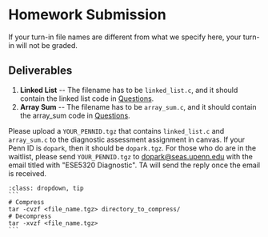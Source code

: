 # Homework Submission

If your turn-in file names are different from what we specify here,
your turn-in will not be graded.

<style type="text/css">
    ol { list-style-type: decimal; }
    ol ol { list-style-type: lower-alpha; }
    ol ol ol { list-style-type: lower-roman; }
</style>

## Deliverables
1. **Linked List** -- The filename has to be `linked_list.c`, 
and it should contain the linked list code in [Questions](questions).
2. **Array Sum** -- The filename has to be `array_sum.c`, 
and it should contain the array_sum code in [Questions](questions).

Please upload a `YOUR_PENNID.tgz` that contains 
`linked_list.c` and `array_sum.c` to the diagnostic assessment assignment in canvas. 
If your Penn ID is `dopark`, then it should be `dopark.tgz`.
For those who do are in the waitlist, please send `YOUR_PENNID.tgz` to
dopark@seas.upenn.edu with the email titled with "ESE5320 Diagnostic". 
TA will send the reply once the email is received.

````{admonition} Quick linux commands for tar files
:class: dropdown, tip
```
# Compress
tar -cvzf <file_name.tgz> directory_to_compress/
# Decompress
tar -xvzf <file_name.tgz>
```
````